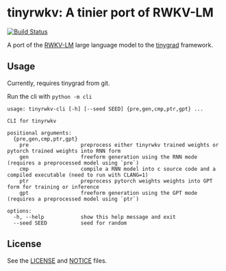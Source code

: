 # tinyrwkv: A tinier port of RWKV-LM

[![Build Status](https://travis-ci.com/BlinkDL/tinyrwkv.svg?branch=master)](https://travis-ci.com/BlinkDL/tinyrwkv)

A port of the [RWKV-LM](https://github.com/BlinkDL/RWKV-LM) large language model to the [tinygrad](https://tinygrad.org/) framework.

## Usage

Currently, requires tinygrad from git.

Run the cli with `python -m cli`

```
usage: tinyrwkv-cli [-h] [--seed SEED] {pre,gen,cmp,ptr,gpt} ...

CLI for tinyrwkv

positional arguments:
  {pre,gen,cmp,ptr,gpt}
    pre                 preprocess either tinyrwkv trained weights or pytorch trained weights into RNN form
    gen                 freeform generation using the RNN mode (requires a preprocessed model using `pre`)
    cmp                 compile a RNN model into c source code and a compiled executable (need to run with CLANG=1)
    ptr                 preprocess pytorch weights weights into GPT form for training or inference
    gpt                 freeform generation using the GPT mode (requires a preprocessed model using `ptr`)

options:
  -h, --help            show this help message and exit
  --seed SEED           seed for random
```

## License

See the [LICENSE](./LICENSE) and [NOTICE](./NOTICE) files.
